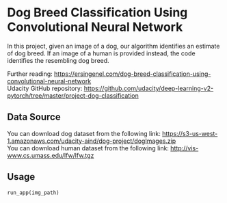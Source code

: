 # Dog Breed Classification Using Convolutional Neural Network 

In this project, given an image of a dog, our algorithm identifies an estimate of dog breed. If an image of a human is provided instead, the code identifies the resembling dog breed.

Further reading: https://ersingenel.com/dog-breed-classification-using-convolutional-neural-network <br />
Udacity GitHub repository: https://github.com/udacity/deep-learning-v2-pytorch/tree/master/project-dog-classification

## Data Source
You can download dog dataset from the following link: https://s3-us-west-1.amazonaws.com/udacity-aind/dog-project/dogImages.zip <br />
You can download human dataset from the following link: http://vis-www.cs.umass.edu/lfw/lfw.tgz

## Usage

```python
run_app(img_path)
```
